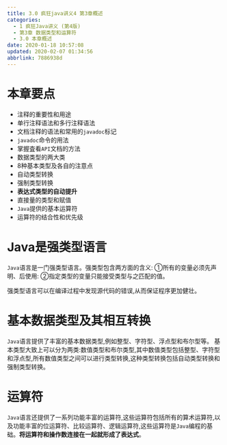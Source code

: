 ```yaml
---
title: 3.0 疯狂java讲义4 第3章概述
categories: 
  - 1 疯狂Java讲义 (第4版)
  - 第3章 数据类型和运算符
  - 3.0 本章概述
date: 2020-01-18 10:57:08
updated: 2020-02-07 01:34:56
abbrlink: 7886938d
---
```

# 本章要点
- 注释的重要性和用途
- 单行注释语法和多行注释语法
- 文档注释的语法和常用的`javadoc`标记
- `javadoc`命令的用法
- 掌握査看`API`文档的方法
- 数据类型的两大类
- 8种基本类型及各自的注意点
- 自动类型转换
- 强制类型转换
- **表达式类型的自动提升**
- 直接量的类型和赋值
- `Java`提供的基本运算符
- 运算符的结合性和优先级

# Java是强类型语言
`Java`语言是一门强类型语言。强类型包含两方面的含义:
①所有的变量必须先声明、后使用:
②指定类型的变量只能接受类型与之匹配的值。

强类型语言可以在编译过程中发现源代码的错误,从而保证程序更加健壮。
# 基本数据类型及其相互转换
`Java`语言提供了丰富的基本数据类型,例如整型、字符型、浮点型和布尔型等。
基本类型大致上可以分为两类:数值类型和布尔类型,其中数值类型包括整型、字符型和浮点型,所有数值类型之间可以进行类型转换,这种类型转换包括自动类型转换和强制类型转换。
# 运算符
`Java`语言还提供了一系列功能丰富的运算符,这些运算符包括所有的算术运算符,以及功能丰富的位运算符、比较运算符、逻辑运算符,这些运算符是`Java`编程的基础。**将运算符和操作数连接在一起就形成了表达式**。

